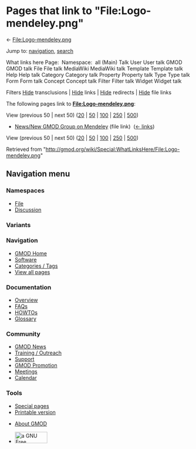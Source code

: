 <div id="mw-page-base" class="noprint">

</div>

<div id="mw-head-base" class="noprint">

</div>

<div id="content" class="mw-body" role="main">

<span id="top"></span>

<div id="mw-js-message" style="display:none;">

</div>



# <span dir="auto">Pages that link to "File:Logo-mendeley.png"</span>

<div id="bodyContent">

<div id="contentSub">

←
[File:Logo-mendeley.png](/wiki/File:Logo-mendeley.png "File:Logo-mendeley.png")

</div>

<div id="jump-to-nav" class="mw-jump">

Jump to: [navigation](#mw-navigation), [search](#p-search)

</div>

<div id="mw-content-text">

What links here Page:  Namespace:  all (Main) Talk User User talk GMOD
GMOD talk File File talk MediaWiki MediaWiki talk Template Template talk
Help Help talk Category Category talk Property Property talk Type Type
talk Form Form talk Concept Concept talk Filter Filter talk Widget
Widget talk

Filters
[Hide](/mediawiki/index.php?title=Special:WhatLinksHere/File:Logo-mendeley.png&hidetrans=1 "Special:WhatLinksHere/File:Logo-mendeley.png")
transclusions \|
[Hide](/mediawiki/index.php?title=Special:WhatLinksHere/File:Logo-mendeley.png&hidelinks=1 "Special:WhatLinksHere/File:Logo-mendeley.png")
links \|
[Hide](/mediawiki/index.php?title=Special:WhatLinksHere/File:Logo-mendeley.png&hideredirs=1 "Special:WhatLinksHere/File:Logo-mendeley.png")
redirects \|
[Hide](/mediawiki/index.php?title=Special:WhatLinksHere/File:Logo-mendeley.png&hideimages=1 "Special:WhatLinksHere/File:Logo-mendeley.png")
file links

The following pages link to
**[File:Logo-mendeley.png](/wiki/File:Logo-mendeley.png "File:Logo-mendeley.png")**:

View (previous 50 \| next 50)
([20](/mediawiki/index.php?title=Special:WhatLinksHere/File:Logo-mendeley.png&limit=20 "Special:WhatLinksHere/File:Logo-mendeley.png")
\|
[50](/mediawiki/index.php?title=Special:WhatLinksHere/File:Logo-mendeley.png&limit=50 "Special:WhatLinksHere/File:Logo-mendeley.png")
\|
[100](/mediawiki/index.php?title=Special:WhatLinksHere/File:Logo-mendeley.png&limit=100 "Special:WhatLinksHere/File:Logo-mendeley.png")
\|
[250](/mediawiki/index.php?title=Special:WhatLinksHere/File:Logo-mendeley.png&limit=250 "Special:WhatLinksHere/File:Logo-mendeley.png")
\|
[500](/mediawiki/index.php?title=Special:WhatLinksHere/File:Logo-mendeley.png&limit=500 "Special:WhatLinksHere/File:Logo-mendeley.png"))

- [News/New GMOD Group on
  Mendeley](/wiki/News/New_GMOD_Group_on_Mendeley "News/New GMOD Group on Mendeley")
  (file link) ‎ <span class="mw-whatlinkshere-tools">([←
  links](/mediawiki/index.php?title=Special:WhatLinksHere&target=News%2FNew+GMOD+Group+on+Mendeley "Special:WhatLinksHere"))</span>

View (previous 50 \| next 50)
([20](/mediawiki/index.php?title=Special:WhatLinksHere/File:Logo-mendeley.png&limit=20 "Special:WhatLinksHere/File:Logo-mendeley.png")
\|
[50](/mediawiki/index.php?title=Special:WhatLinksHere/File:Logo-mendeley.png&limit=50 "Special:WhatLinksHere/File:Logo-mendeley.png")
\|
[100](/mediawiki/index.php?title=Special:WhatLinksHere/File:Logo-mendeley.png&limit=100 "Special:WhatLinksHere/File:Logo-mendeley.png")
\|
[250](/mediawiki/index.php?title=Special:WhatLinksHere/File:Logo-mendeley.png&limit=250 "Special:WhatLinksHere/File:Logo-mendeley.png")
\|
[500](/mediawiki/index.php?title=Special:WhatLinksHere/File:Logo-mendeley.png&limit=500 "Special:WhatLinksHere/File:Logo-mendeley.png"))

</div>

<div class="printfooter">

Retrieved from
"<http://gmod.org/wiki/Special:WhatLinksHere/File:Logo-mendeley.png>"

</div>

<div id="catlinks" class="catlinks catlinks-allhidden">

</div>

<div class="visualClear">

</div>

</div>

</div>

<div id="mw-navigation">

## Navigation menu

<div id="mw-head">



<div id="left-navigation">

<div id="p-namespaces" class="vectorTabs" role="navigation"
aria-labelledby="p-namespaces-label">

### Namespaces

- <span id="ca-nstab-image"><a href="/wiki/File:Logo-mendeley.png" accesskey="c"
  title="View the file page [c]">File</a></span>
- <span id="ca-talk"><a
  href="/mediawiki/index.php?title=File_talk:Logo-mendeley.png&amp;action=edit&amp;redlink=1"
  accesskey="t"
  title="Discussion about the content page [t]">Discussion</a></span>

</div>

<div id="p-variants" class="vectorMenu emptyPortlet" role="navigation"
aria-labelledby="p-variants-label">

### 

### Variants[](#)

<div class="menu">

</div>

</div>

</div>

<div id="right-navigation">





</div>



</div>

</div>

</div>

<div id="mw-panel">

<div id="p-logo" role="banner">

<a href="/wiki/Main_Page"
style="background-image: url(http://gmod.org/images/GMOD-cogs.png);"
title="Visit the main page"></a>

</div>

<div id="p-Navigation" class="portal" role="navigation"
aria-labelledby="p-Navigation-label">

### Navigation

<div class="body">

- <span id="n-GMOD-Home">[GMOD Home](/wiki/Main_Page)</span>
- <span id="n-Software">[Software](/wiki/GMOD_Components)</span>
- <span id="n-Categories-.2F-Tags">[Categories /
  Tags](/wiki/Categories)</span>
- <span id="n-View-all-pages">[View all
  pages](/wiki/Special:AllPages)</span>

</div>

</div>

<div id="p-Documentation" class="portal" role="navigation"
aria-labelledby="p-Documentation-label">

### Documentation

<div class="body">

- <span id="n-Overview">[Overview](/wiki/Overview)</span>
- <span id="n-FAQs">[FAQs](/wiki/Category:FAQ)</span>
- <span id="n-HOWTOs">[HOWTOs](/wiki/Category:HOWTO)</span>
- <span id="n-Glossary">[Glossary](/wiki/Glossary)</span>

</div>

</div>

<div id="p-Community" class="portal" role="navigation"
aria-labelledby="p-Community-label">

### Community

<div class="body">

- <span id="n-GMOD-News">[GMOD News](/wiki/GMOD_News)</span>
- <span id="n-Training-.2F-Outreach">[Training /
  Outreach](/wiki/Training_and_Outreach)</span>
- <span id="n-Support">[Support](/wiki/Support)</span>
- <span id="n-GMOD-Promotion">[GMOD
  Promotion](/wiki/GMOD_Promotion)</span>
- <span id="n-Meetings">[Meetings](/wiki/Meetings)</span>
- <span id="n-Calendar">[Calendar](/wiki/Calendar)</span>

</div>

</div>

<div id="p-tb" class="portal" role="navigation"
aria-labelledby="p-tb-label">

### Tools

<div class="body">

- <span id="t-specialpages"><a href="/wiki/Special:SpecialPages" accesskey="q"
  title="A list of all special pages [q]">Special pages</a></span>
- <span id="t-print"><a
  href="/mediawiki/index.php?title=Special:WhatLinksHere/File:Logo-mendeley.png&amp;printable=yes"
  rel="alternate" accesskey="p"
  title="Printable version of this page [p]">Printable version</a></span>

</div>

</div>

</div>

</div>

<div id="footer" role="contentinfo">

- <span id="footer-places-about">[About
  GMOD](/wiki/GMOD:About "GMOD:About")</span>

<!-- -->

- <span id="footer-copyrightico">[<img src="http://www.gnu.org/graphics/gfdl-logo-small.png" width="88"
  height="31" alt="a GNU Free Documentation License" />](http://www.gnu.org/licenses/fdl-1.3.html)</span>




</div>
